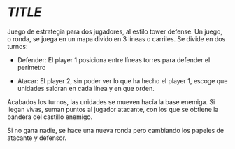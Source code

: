*TITLE*
=======

Juego de estrategia para dos jugadores, al estilo tower defense. Un juego, o ronda, se juega en un mapa divido en 3 líneas o carriles. Se divide en dos turnos:

* Defender: El player 1 posiciona entre líneas torres para defender el perímetro

* Atacar: El player 2, sin poder ver lo que ha hecho el player 1, escoge que unidades saldran en cada línea y en que orden.

Acabados los turnos, las unidades se mueven hacía la base enemiga. Si llegan vivas, suman puntos al jugador atacante, con los que se obtiene la bandera del castillo enemigo.

Si no gana nadie, se hace una nueva ronda pero cambiando los papeles de atacante y defensor.

